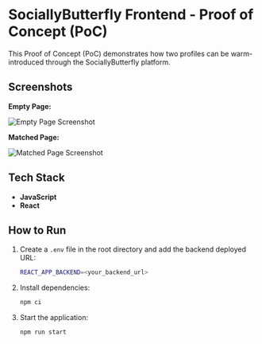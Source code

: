# SociallyButterfly Frontend - Proof of Concept (PoC)

This Proof of Concept (PoC) demonstrates how two profiles can be warm-introduced through the SociallyButterfly platform.

## Screenshots

**Empty Page:**

![Empty Page Screenshot](https://github.com/user-attachments/assets/bd88a1d2-e4c0-4cad-aa8e-b3b41eb3cb88)

**Matched Page:**

![Matched Page Screenshot](https://github.com/user-attachments/assets/bb90f262-9850-4abe-9097-fa175259a47f)

## Tech Stack

- **JavaScript**
- **React**

## How to Run

1. Create a `.env` file in the root directory and add the backend deployed URL:

    ```bash
    REACT_APP_BACKEND=<your_backend_url>
    ```

2. Install dependencies:

    ```bash
    npm ci
    ```

3. Start the application:

    ```bash
    npm run start
    ```
